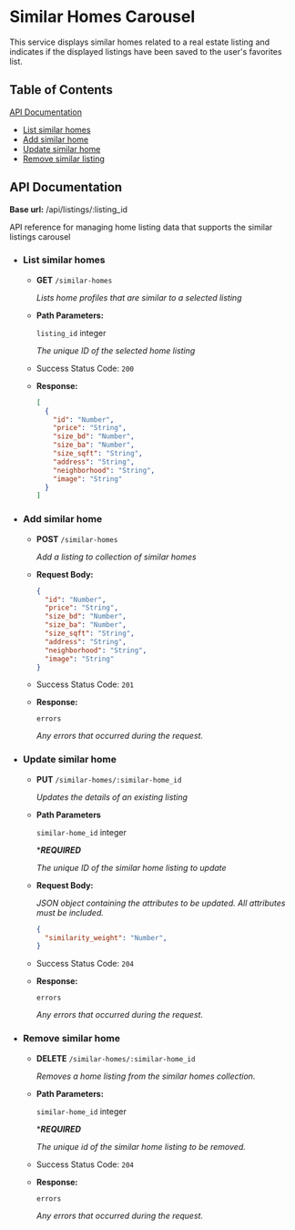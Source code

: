 # Similar Homes Carousel

This service displays similar homes related to a real estate listing and indicates if the displayed listings have been saved to the user's favorites list.


## Table of Contents

[API Documentation](#api-documentation)
* [List similar homes](#list-similar-homes)
* [Add similar home](#add-similar-home)
* [Update similar home](#update-similar-home)
* [Remove similar listing](#remove-similar-home)

## API Documentation

**Base url:** /api/listings/:listing_id

API reference for managing home listing data that supports the similar listings carousel

* ### List similar homes
  * __GET__ ```/similar-homes```

    *Lists home profiles that are similar to a selected listing*

  * __Path Parameters:__

      ```listing_id``` integer

      *The unique ID of the selected home listing*

  * Success Status Code: ```200```
  * __Response:__
    ```json
    [
      {
        "id": "Number",
        "price": "String",
        "size_bd": "Number",
        "size_ba": "Number",
        "size_sqft": "String",
        "address": "String",
        "neighborhood": "String",
        "image": "String"
      }
    ]
    ```

* ### Add similar home
  * __POST__ ```/similar-homes```

    *Add a listing to collection of similar homes*

  * __Request Body:__
    ```json
    {
      "id": "Number",
      "price": "String",
      "size_bd": "Number",
      "size_ba": "Number",
      "size_sqft": "String",
      "address": "String",
      "neighborhood": "String",
      "image": "String"
    }
    ```

  * Success Status Code: ```201```

  * __Response:__

    ```errors```

    *Any errors that occurred during the request.*


* ### Update similar home
  * __PUT__ ```/similar-homes/:similar-home_id```

    *Updates the details of an existing listing*

  * __Path Parameters__

    ```similar-home_id``` integer

    ****REQUIRED***

    *The unique ID of the similar home listing to update*

  * __Request Body:__

    *JSON object containing the attributes to be updated. All attributes must be included.*
    ```json
    {
      "similarity_weight": "Number",
    }
    ```
  * Success Status Code: ```204```

  * __Response:__

    ```errors```

    *Any errors that occurred during the request.*

* ### Remove similar home
  * __DELETE__ ```/similar-homes/:similar-home_id```

    *Removes a home listing from the similar homes collection.*

  * __Path Parameters:__

    ```similar-home_id``` integer

    ****REQUIRED***

    *The unique id of the similar home listing to be removed.*

  * Success Status Code: ```204```

  * __Response:__

    ```errors```

    *Any errors that occurred during the request.*
